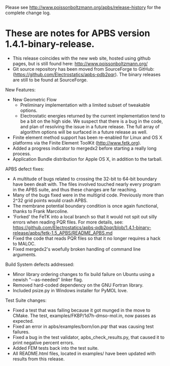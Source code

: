 Please see http://www.poissonboltzmann.org/apbs/release-history for the
complete change log.

# These are notes for APBS version 1.4.1-binary-release.

* This release coincides with the new web site, hosted using github
  pages, but is still found here:  http://www.poissonboltzmann.org/
* Git source repository has been moved from SourceForge to GitHub:
  (https://github.com/Electrostatics/apbs-pdb2pqr).  The binary releases are
  still to be found at SourceForge.

New Features:
* New Geometric Flow
    - Preliminary implementation with a limited subset of tweakable options.
    - Electrostatic energies returned by the current implementation tend to be
      a bit on the high side. We suspect that there is a bug in the code, and
      plan of resolving the issue in a future release.  The full array of
      algorithm options will be surfaced in a future release as well.
* Finite element method support has been re-enabled for Linux and OS X platforms
  via the Finite Element ToolKit (http://www.fetk.org).
* Added a progress indicator to mergedx2 before starting a really long process.
* Application Bundle distribution for Apple OS X, in addition to the tarball.

APBS defect fixes:
* A multitude of bugs related to crossing the 32-bit to 64-bit boundary have
  been dealt with.  The files involved touched nearly every program in the APBS
  suite, and thus these changes are far reaching.
* Many of the bugs fixed were in the multigrid code.  Previously more than 2^32
  grid points would crash APBS.
* The membrane potential boundary condition is once again functional, thanks to
  Frank Marcoline.
* 'Forked' the FeTK into a local branch so that it would not spit out silly
  errors when reading PQR files.  For more details, see: https://github.com/Electrostatics/apbs-pdb2pqr/blob/1.4.1-binary-release/apbs/fetk-1.5_APBS/README_APBS.md
* Fixed the code that reads PQR files so that it no longer requires a hack to
  MALOC.
* Fixed mergedx2's woefully broken handling of command line arguments.

Build System defects addressed:
* Minor library ordering changes to fix build failure on Ubuntu using a newish
  "--as-needed" linker flag.
* Removed hard-coded dependency on the GNU Fortran library.
* Included psize.py in Windows installer for PyMOL love.

Test Suite changes:
* Fixed a test that was failing because it got munged in the move to CMake.
  The test, examples/FKBP/1d7h-dmso-mol.in, now passes as expected.
* Fixed an error in apbs/examples/born/ion.pqr that was causing test failures.
* Fixed a bug in the test validator, apbs_check_results.py, that caused it to
  print negative percent errors.
* Added FEM tests back into the test suite.
* All README.html files, located in examples/<test> have been updated with results
  from this release.